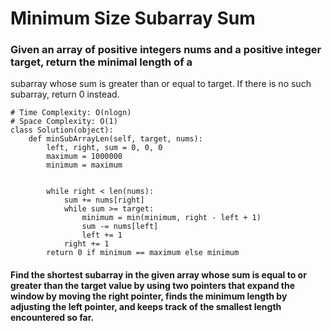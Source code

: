 # Minimum Size Subarray Sum

### Given an array of positive integers nums and a positive integer target, return the minimal length of a 
subarray
 whose sum is greater than or equal to target. If there is no such subarray, return 0 instead.

```
# Time Complexity: O(nlogn)
# Space Complexity: O(1)
class Solution(object):
    def minSubArrayLen(self, target, nums):
        left, right, sum = 0, 0, 0
        maximum = 1000000
        minimum = maximum
        
        
        while right < len(nums):
            sum += nums[right]
            while sum >= target:
                minimum = min(minimum, right - left + 1)
                sum -= nums[left]
                left += 1
            right += 1
        return 0 if minimum == maximum else minimum

```

#### Find the shortest subarray in the given array whose sum is equal to or greater than the target value by using two pointers that expand the window by moving the right pointer, finds the minimum length by adjusting the left pointer, and keeps track of the smallest length encountered so far.